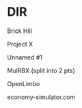 # DIR

Brick Hill

Project X

Unnamed #1

MulRBX (split into 2 pts)

OpenLimbo

economy-simulator.com
